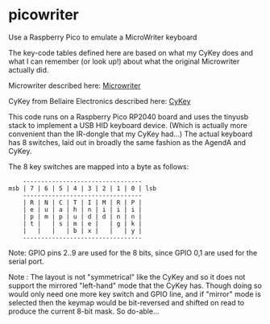 # picowriter
Use a Raspberry Pico to emulate a MicroWriter keyboard

The key-code tables defined here are based on what my CyKey does and what I can
remember (or look up!) about what the original Microwriter actually did.

Microwriter described here: [Microwriter](https://en.wikipedia.org/wiki/Microwriter)

CyKey from Bellaire Electronics described here: [CyKey](https://www.sites.google.com/site/cykeybellaire/home)

This code runs on a Raspberry Pico RP2040 board and uses the tinyusb stack
to implement a USB HID keyboard device.
(Which is actually more convenient than the IR-dongle that my CyKey had...)
The actual keyboard has 8 switches, laid out in broadly the same fashion as
the AgendA and CyKey.

The 8 key switches are mapped into a byte as follows:

```
    ---------------------------------
msb | 7 | 6 | 5 | 4 | 3 | 2 | 1 | 0 | lsb
    ---------------------------------
    | R | N | C | T | I | M | R | P |
    | e | u | a | h | n | i | i | i |
    | p | m | p | u | d | d | n | n |
    | t |   | s | m | e |   | g | k |
    |   |   |   | b | x |   |   | y |
    ---------------------------------
```

Note: GPIO pins 2..9 are used for the 8 bits, since GPIO 0,1 are used for
the serial port.


Note : The layout is not "symmetrical" like the CyKey and so it does not
support the mirrored "left-hand" mode that the CyKey has. Though doing so
would only need one more key switch and GPIO line, and if "mirror" mode
is selected then the keymap would be bit-reversed and shifted on read to
produce the current 8-bit mask. So do-able...
